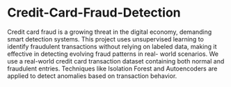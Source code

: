 # Credit-Card-Fraud-Detection

Credit card fraud is a growing threat in the digital
economy, demanding smart detection systems. This
project uses unsupervised learning to identify fraudulent
transactions without relying on labeled data, making it
effective in detecting evolving fraud patterns in real-
world scenarios. We use a real-world credit card
transaction dataset containing both normal and
fraudulent entries. Techniques like Isolation Forest and
Autoencoders are applied to detect anomalies based on
transaction behavior.
